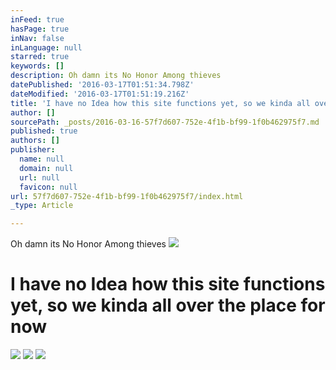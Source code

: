 ```yaml
---
inFeed: true
hasPage: true
inNav: false
inLanguage: null
starred: true
keywords: []
description: Oh damn its No Honor Among thieves
datePublished: '2016-03-17T01:51:34.798Z'
dateModified: '2016-03-17T01:51:19.216Z'
title: 'I have no Idea how this site functions yet, so we kinda all over the place for now'
author: []
sourcePath: _posts/2016-03-16-57f7d607-752e-4f1b-bf99-1f0b462975f7.md
published: true
authors: []
publisher:
  name: null
  domain: null
  url: null
  favicon: null
url: 57f7d607-752e-4f1b-bf99-1f0b462975f7/index.html
_type: Article

---
```

Oh damn its No Honor Among thieves
![](https://s3-us-west-2.amazonaws.com/the-grid-img/p/8cde7cb7752446b00ed4ccd5ebc3141fe5305142.jpg)

# I have no Idea how this site functions yet, so we kinda all over the place for now
![](https://s3-us-west-2.amazonaws.com/the-grid-img/p/06360c6597f4046e15b46ba4bec5dce79a7f0931.png)
![](https://s3-us-west-2.amazonaws.com/the-grid-img/p/30cbdc88ae4740ea4f3b5b1736b020b6288d131a.jpg)
![](https://s3-us-west-2.amazonaws.com/the-grid-img/p/0c1ca849530d7213e1733e4c0d41f751bae5fc00.jpg)